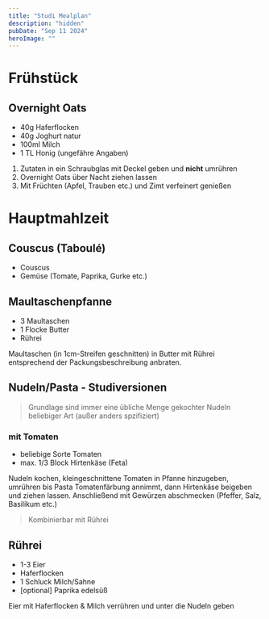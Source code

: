 ```yaml
---
title: "Studi Mealplan"
description: "hidden"
pubDate: "Sep 11 2024"
heroImage: ""
---
```



# Frühstück

## Overnight Oats

- 40g Haferflocken
- 40g Joghurt natur
- 100ml Milch
- 1 TL Honig
(ungefähre Angaben)

1. Zutaten in ein Schraubglas mit Deckel geben und **nicht** umrühren
2. Overnight Oats über Nacht ziehen lassen
3. Mit Früchten (Apfel, Trauben etc.) und Zimt verfeinert genießen

# Hauptmahlzeit

## Couscus (Taboulé)
- Couscus
- Gemüse (Tomate, Paprika, Gurke etc.)


## Maultaschenpfanne

- 3 Maultaschen
- 1 Flocke Butter
- Rührei

Maultaschen (in 1cm-Streifen geschnitten) in Butter mit Rührei entsprechend der Packungsbeschreibung anbraten.

## Nudeln/Pasta - Studiversionen
> Grundlage sind immer eine übliche Menge gekochter Nudeln beliebiger Art (außer anders spzifiziert)

### mit Tomaten

- beliebige Sorte Tomaten
- max. 1/3 Block Hirtenkäse (Feta)

Nudeln kochen, kleingeschnittene Tomaten in Pfanne hinzugeben, umrühren bis Pasta Tomatenfärbung annimmt, dann Hirtenkäse beigeben und ziehen lassen.
Anschließend mit Gewürzen abschmecken (Pfeffer, Salz, Basilikum etc.)

> Kombinierbar mit Rührei

## Rührei

- 1-3 Eier
- Haferflocken
- 1 Schluck Milch/Sahne
- [optional] Paprika edelsüß

Eier mit Haferflocken & Milch verrühren und unter die Nudeln geben 

